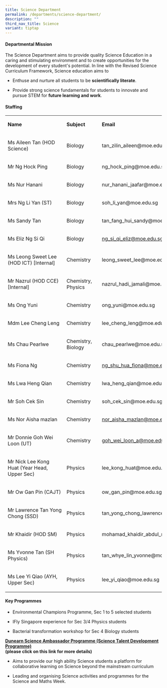 ```yaml
---
title: Science Department
permalink: /departments/science-department/
description: ""
third_nav_title: Science
variant: tiptap
---
```

<h4>Departmental Mission</h4>
<p>The Science Department aims to provide quality Science Education in a
    caring and stimulating environment and to create opportunities for the
    development of every student's potential. In line with the Revised Science
    Curriculum Framework, Science education aims to</p>
<ul data-tight="true" class="tight">
    <li>
        <p>Enthuse and nurture all students to be <strong>scientifically literate</strong>.</p>
    </li>
    <li>
        <p>Provide strong science fundamentals for students to innovate and pursue
            STEM for <strong>future learning and work</strong>.</p>
    </li>
</ul>
<h4>Staffing</h4>
<table>
    <tbody>
        <tr>
            <td rowspan="1" colspan="1">
                <p><strong>Name</strong>
                </p>
            </td>
            <td rowspan="1" colspan="1">
                <p><strong>Subject</strong>
                </p>
            </td>
            <td rowspan="1" colspan="1">
                <p></p>
            </td>
            <td rowspan="1" colspan="1">
                <p><strong>Email</strong>
                </p>
            </td>
        </tr>
        <tr>
            <td rowspan="1" colspan="1">
                <p>Ms Aileen Tan (HOD Science)</p>
            </td>
            <td rowspan="1" colspan="1">
                <p>Biology</p>
            </td>
            <td rowspan="1" colspan="1">
                <p></p>
            </td>
            <td rowspan="1" colspan="1">
                <p>tan_zilin_aileen@moe.edu.sg</p>
            </td>
        </tr>
        <tr>
            <td rowspan="1" colspan="1">
                <p>Mr Ng Hock Ping</p>
            </td>
            <td rowspan="1" colspan="1">
                <p>Biology</p>
            </td>
            <td rowspan="1" colspan="1">
                <p></p>
            </td>
            <td rowspan="1" colspan="1">
                <p>ng_hock_ping@moe.edu.sg</p>
            </td>
        </tr>
        <tr>
            <td rowspan="1" colspan="1">
                <p>Ms Nur Hanani</p>
            </td>
            <td rowspan="1" colspan="1">
                <p>Biology</p>
            </td>
            <td rowspan="1" colspan="1">
                <p></p>
            </td>
            <td rowspan="1" colspan="1">
                <p>nur_hanani_jaafar@moe.edu.sg</p>
            </td>
        </tr>
        <tr>
            <td rowspan="1" colspan="1">
                <p>Mrs Ng Li Yan (ST)</p>
            </td>
            <td rowspan="1" colspan="1">
                <p>Biology</p>
            </td>
            <td rowspan="1" colspan="1">
                <p></p>
            </td>
            <td rowspan="1" colspan="1">
                <p>soh_li_yan@moe.edu.sg</p>
            </td>
        </tr>
        <tr>
            <td rowspan="1" colspan="1">
                <p>Ms Sandy Tan</p>
            </td>
            <td rowspan="1" colspan="1">
                <p>Biology</p>
            </td>
            <td rowspan="1" colspan="1">
                <p></p>
            </td>
            <td rowspan="1" colspan="1">
                <p>tan_fang_hui_sandy@moe.edu.sg</p>
            </td>
        </tr>
        <tr>
            <td rowspan="1" colspan="1">
                <p>Ms Eliz Ng Si Qi</p>
            </td>
            <td rowspan="1" colspan="1">
                <p>Biology</p>
            </td>
            <td rowspan="1" colspan="1">
                <p></p>
            </td>
            <td rowspan="1" colspan="1">
                <p><a href="ng_si_qi_eliz@moe.edu.sg" rel="noopener noreferrer nofollow" target="_blank">ng_si_qi_eliz@moe.edu.sg</a>
                </p>
            </td>
        </tr>
        <tr>
            <td rowspan="1" colspan="1">
                <p>Ms Leong Sweet Lee (HOD ICT) [Internal]</p>
            </td>
            <td rowspan="1" colspan="1">
                <p>Chemistry</p>
            </td>
            <td rowspan="1" colspan="1">
                <p></p>
            </td>
            <td rowspan="1" colspan="1">
                <p>leong_sweet_lee@moe.edu.sg</p>
            </td>
        </tr>
        <tr>
            <td rowspan="1" colspan="1">
                <p>Mr Nazrul (HOD CCE)[Internal]</p>
            </td>
            <td rowspan="1" colspan="1">
                <p>Chemistry, Physics</p>
            </td>
            <td rowspan="1" colspan="1">
                <p></p>
            </td>
            <td rowspan="1" colspan="1">
                <p>nazrul_hadi_jamali@moe.edu.sg</p>
            </td>
        </tr>
        <tr>
            <td rowspan="1" colspan="1">
                <p>Ms Ong Yuni</p>
            </td>
            <td rowspan="1" colspan="1">
                <p>Chemistry</p>
            </td>
            <td rowspan="1" colspan="1">
                <p></p>
            </td>
            <td rowspan="1" colspan="1">
                <p>ong_yuni@moe.edu.sg</p>
            </td>
        </tr>
        <tr>
            <td rowspan="1" colspan="1">
                <p>Mdm Lee Cheng Leng</p>
            </td>
            <td rowspan="1" colspan="1">
                <p>Chemistry</p>
            </td>
            <td rowspan="1" colspan="1">
                <p></p>
            </td>
            <td rowspan="1" colspan="1">
                <p>lee_cheng_leng@moe.edu.sg</p>
            </td>
        </tr>
        <tr>
            <td rowspan="1" colspan="1">
                <p>Ms Chau Pearlwe</p>
            </td>
            <td rowspan="1" colspan="1">
                <p>Chemistry, Biology</p>
            </td>
            <td rowspan="1" colspan="1">
                <p></p>
            </td>
            <td rowspan="1" colspan="1">
                <p>chau_pearlwe@moe.edu.sg</p>
            </td>
        </tr>
        <tr>
            <td rowspan="1" colspan="1">
                <p>Ms Fiona Ng</p>
            </td>
            <td rowspan="1" colspan="1">
                <p>Chemistry</p>
            </td>
            <td rowspan="1" colspan="1">
                <p></p>
            </td>
            <td rowspan="1" colspan="1">
                <p><a href="ng_shu_hua_fiona@moe.edu.sg" rel="noopener noreferrer nofollow" target="_blank">ng_shu_hua_fiona@moe.edu.sg</a>
                </p>
            </td>
        </tr>
        <tr>
            <td rowspan="1" colspan="1">
                <p>Ms Lwa Heng Qian</p>
            </td>
            <td rowspan="1" colspan="1">
                <p>Chemistry</p>
            </td>
            <td rowspan="1" colspan="1">
                <p></p>
            </td>
            <td rowspan="1" colspan="1">
                <p>lwa_heng_qian@moe.edu.sg</p>
            </td>
        </tr>
        <tr>
            <td rowspan="1" colspan="1">
                <p>Mr Soh Cek Sin</p>
            </td>
            <td rowspan="1" colspan="1">
                <p>Chemistry</p>
            </td>
            <td rowspan="1" colspan="1">
                <p></p>
            </td>
            <td rowspan="1" colspan="1">
                <p>soh_cek_sin@moe.edu.sg</p>
            </td>
        </tr>
        <tr>
            <td rowspan="1" colspan="1">
                <p>Ms Nor Aisha mazlan</p>
            </td>
            <td rowspan="1" colspan="1">
                <p>Chemistry</p>
            </td>
            <td rowspan="1" colspan="1">
                <p></p>
            </td>
            <td rowspan="1" colspan="1">
                <p><a href="nor_aisha_mazlan@moe.edu.sg" rel="noopener noreferrer nofollow" target="_blank">nor_aisha_mazlan@moe.edu.sg</a>
                </p>
            </td>
        </tr>
        <tr>
            <td rowspan="1" colspan="1">
                <p>Mr Donnie Goh Wei Loon (UT)</p>
            </td>
            <td rowspan="1" colspan="1">
                <p>Chemistry</p>
            </td>
            <td rowspan="1" colspan="1">
                <p></p>
            </td>
            <td rowspan="1" colspan="1">
                <p><a href="goh_wei_loon_a@moe.edu.sg" rel="noopener noreferrer nofollow" target="_blank">goh_wei_loon_a@moe.edu.sg</a>
                </p>
            </td>
        </tr>
        <tr>
            <td rowspan="1" colspan="1">
                <p>Mr Nick Lee Kong Huat (Year Head, Upper Sec)</p>
            </td>
            <td rowspan="1" colspan="1">
                <p>Physics</p>
            </td>
            <td rowspan="1" colspan="1">
                <p></p>
            </td>
            <td rowspan="1" colspan="1">
                <p>lee_kong_huat@moe.edu.sg</p>
            </td>
        </tr>
        <tr>
            <td rowspan="1" colspan="1">
                <p>Mr Ow Gan Pin (CAJT)</p>
            </td>
            <td rowspan="1" colspan="1">
                <p>Physics</p>
            </td>
            <td rowspan="1" colspan="1">
                <p></p>
            </td>
            <td rowspan="1" colspan="1">
                <p>ow_gan_pin@moe.edu.sg</p>
            </td>
        </tr>
        <tr>
            <td rowspan="1" colspan="1">
                <p>Mr&nbsp;Lawrence&nbsp;Tan&nbsp;Yong Chong (SSD)</p>
            </td>
            <td rowspan="1" colspan="1">
                <p>Physics</p>
            </td>
            <td rowspan="1" colspan="1">
                <p></p>
            </td>
            <td rowspan="1" colspan="1">
                <p>tan_yong_chong_lawrence@moe.edu.sg</p>
            </td>
        </tr>
        <tr>
            <td rowspan="1" colspan="1">
                <p>Mr Khaidir (HOD SM)</p>
            </td>
            <td rowspan="1" colspan="1">
                <p>Physics</p>
            </td>
            <td rowspan="1" colspan="1">
                <p></p>
            </td>
            <td rowspan="1" colspan="1">
                <p>mohamad_khaidir_abdul_rahm@moe.edu.sg</p>
            </td>
        </tr>
        <tr>
            <td rowspan="1" colspan="1">
                <p>Ms Yvonne Tan (SH Physics)</p>
            </td>
            <td rowspan="1" colspan="1">
                <p>Physics</p>
            </td>
            <td rowspan="1" colspan="1">
                <p></p>
            </td>
            <td rowspan="1" colspan="1">
                <p>tan_whye_lin_yvonne@moe.edu.sg</p>
            </td>
        </tr>
        <tr>
            <td rowspan="1" colspan="1">
                <p>Ms Lee Yi Qiao (AYH, Upper Sec)</p>
            </td>
            <td rowspan="1" colspan="1">
                <p>Physics</p>
            </td>
            <td rowspan="1" colspan="1">
                <p></p>
            </td>
            <td rowspan="1" colspan="1">
                <p>lee_yi_qiao@moe.edu.sg</p>
            </td>
        </tr>
    </tbody>
</table>
<h4>Key Programmes</h4>
<ul data-tight="true" class="tight">
    <li>
        <p>Environmental Champions Programme, Sec 1 to 5 selected students</p>
    </li>
    <li>
        <p>IFly Singapore experience for Sec 3/4 Physics students</p>
    </li>
    <li>
        <p>Bacterial transformation workshop for Sec 4 Biology students</p>
    </li>
</ul>
<p><strong><a href="https://www.dunearnsec.moe.edu.sg/science-department/dunearn-science-ambassador-programme-sap-talent-development-programme" rel="noopener noreferrer nofollow" target="_blank">Dunearn Science Ambassador Programme (Science Talent Development Programme)</a><br>(please click on this link for more details)<br></strong>
</p>
<ul data-tight="true" class="tight">
    <li>
        <p>Aims to provide our high ability Science students a platform for collaborative
            learning on Science beyond the mainstream curriculum</p>
    </li>
    <li>
        <p>Leading and organising Science activities and programmes for the Science
            and Maths Week.</p>
    </li>
</ul>
<p></p>